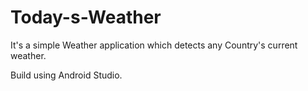 # Today-s-Weather 
It's a simple Weather application which detects any Country's current weather. 


Build using Android Studio.

